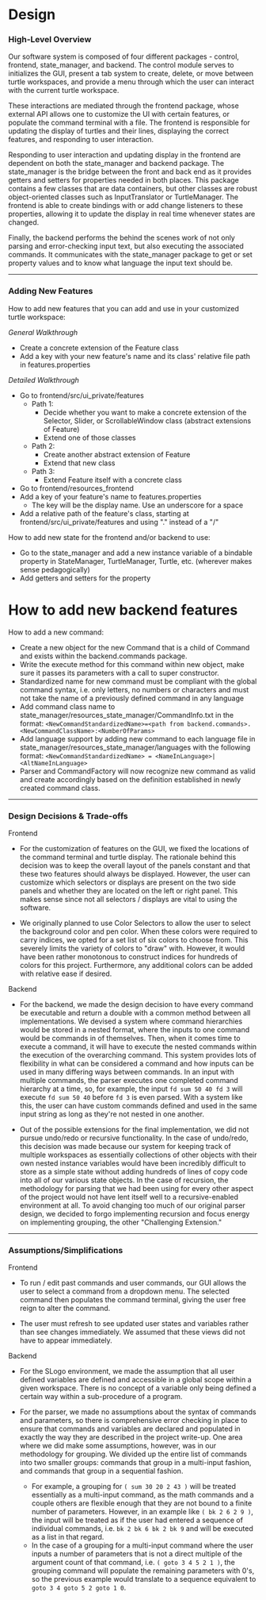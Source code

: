 # Design

### High-Level Overview
Our software system is composed of four different packages - control, frontend, state_manager, and backend. 
The control module serves to initializes the GUI, present a tab system to create, delete, or move between turtle workspaces, 
and provide a menu through which the user can interact with the current turtle workspace.

These interactions are mediated through the frontend package, whose external API allows one to customize the UI with certain features, 
or populate the command terminal with a file.
The frontend is responsible for updating the display of turtles and their lines, displaying the correct features, 
and responding to user interaction. 

Responding to user interaction and updating display in the frontend are dependent on both the state_manager and backend package.
The state_manager is the bridge between the front and back end as it provides getters and setters for properties needed in both places.
This package contains a few classes that are data containers, but other classes are robust object-oriented classes such as 
InputTranslator or TurtleManager. The frontend is able to create bindings with or add change listeners to these properties, 
allowing it to update the display in real time whenever states are changed.

Finally, the backend performs the behind the scenes work of not only parsing and error-checking input text, but also executing the 
associated commands. It communicates with the state_manager package to get or set property values and to know what language the input text should be.

--- 
### Adding New Features
How to add new features that you can add and use in your customized turtle workspace:

*General Walkthrough*
- Create a concrete extension of the Feature class
- Add a key with your new feature's name and its class' relative file path in features.properties

*Detailed Walkthrough*
- Go to frontend/src/ui_private/features
    - Path 1: 
        - Decide whether you want to make a concrete extension of the Selector, Slider, or ScrollableWindow class (abstract extensions of Feature)
        - Extend one of those classes
    - Path 2:
        - Create another abstract extension of Feature
        - Extend that new class
    - Path 3:
        - Extend Feature itself with a concrete class
- Go to frontend/resources_frontend
- Add a key of your feature's name to features.properties
    - The key will be the display name. Use an underscore for a space
- Add a relative path of the feature's class, starting at frontend/src/ui_private/features and using "." instead of a "/"

How to add new state for the frontend and/or backend to use:
- Go to the state_manager and add a new instance variable of a bindable property in StateManager, TurtleManager, Turtle, etc. (wherever makes sense pedagogically)
- Add getters and setters for the property

# How to add new backend features
How to add a new command:
- Create a new object for the new Command that is a child of Command and exists within the backend.commands package.
- Write the execute method for this command within new object, make sure it passes its parameters with a call to super constructor.
- Standardized name for new command must be compliant with the global command syntax, i.e. only letters, no numbers or characters
and must not take the name of a previously defined command in any language
- Add command class name to state_manager/resources_state_manager/CommandInfo.txt in the format:
    ```<NewCommandStandardizedName>=<path from backend.commands>.<NewCommandClassName>:<NumberOfParams>```
- Add language support by adding new command to each language file in state_manager/resources_state_manager/languages
with the following format:
    ```<NewCommandStandardizedName> = <NameInLanguage>|<AltNameInLanguage>```
- Parser and CommandFactory will now recognize new command as valid and create accordingly based on the definition established
in newly created command class.

--- 
### Design Decisions & Trade-offs

Frontend

- For the customization of features on the GUI, we fixed the locations of the command terminal and turtle display. The rationale
behind this decision was to keep the overall layout of the panels constant and that these two features should always be displayed.
However, the user can customize which selectors or displays are present on the two side panels and whether they are located on the
left or right panel. This makes sense since not all selectors / displays are vital to using the software.

- We originally planned to use Color Selectors to allow the user to select the background color and pen color. When these colors 
were required to carry indices, we opted for a set list of six colors to choose from. This severely limits the variety of colors 
to "draw" with. However, it would have been rather monotonous to construct indices for hundreds of colors for this project. 
Furthermore, any additional colors can be added with relative ease if desired.

Backend

- For the backend, we made the design decision to have every command be executable and return a double with a common method between all implementations.
We devised a system where command hierarchies would be stored in a nested format, where the inputs to one command would
be commands in of themselves. Then, when it comes time to execute a command, it will have to execute the nested
commands within the execution of the overarching command. This system provides lots of flexibility in what can be 
considered a command and how inputs can be used in many differing ways between commands. In an input with multiple 
commands, the parser executes one completed command hierarchy at a time, so, for example, the input ```fd sum 50 40 fd 3``` 
will execute ```fd sum 50 40``` before ```fd 3``` is even parsed. With a system like this, the user can have custom commands
defined and used in the same input string as long as they're not nested in one another.

- Out of the possible extensions for the final implementation, we did not pursue undo/redo or recursive functionality.
In the case of undo/redo, this decision was made because our system for keeping track of multiple workspaces as essentially
collections of other objects with their own nested instance variables would have been incredibly difficult to store as a 
simple state without adding hundreds of lines of copy code into all of our various state objects. In the case of recursion,
the methodology for parsing that we had been using for every other aspect of the project would not have lent itself well
to a recursive-enabled environment at all. To avoid changing too much of our original parser design, we decided to forgo
implementing recursion and focus energy on implementing grouping, the other "Challenging Extension."

--- 
### Assumptions/Simplifications

Frontend

- To run / edit past commands and user commands, our GUI allows the user to select a command from a dropdown menu. The 
selected command then populates the command terminal, giving the user free reign to alter the command. 

- The user must refresh to see updated user states and variables rather than see changes immediately. We assumed that 
these views did not have to appear immediately.

Backend

- For the SLogo environment, we made the assumption that all user defined variables are defined and accessible
in a global scope within a given workspace. There is no concept of a variable only being defined a certain way within a
sub-procedure of a program.

- For the parser, we made no assumptions about the syntax of commands and parameters, so there is comprehensive error 
checking in place to ensure that commands and variables are declared and populated in exactly the way they are described
in the project write-up. One area where we did make some assumptions, however, was in our methodology for grouping.
We divided up the entire list of commands into two smaller groups: commands that group in a multi-input fashion,
and commands that group in a sequential fashion. 
    - For example, a grouping for ```( sum 30 20 2 43 )``` will be treated essentially
as a multi-input command, as the math commands and a couple others are flexible enough that they are not bound to a 
finite number of parameters. However, in an example like ```( bk 2 6 2 9 )```, the input will be treated as if the user
had entered a sequence of individual commands, i.e. ```bk 2 bk 6 bk 2 bk 9``` and will be executed as a list in that regard.
    - In the case of a grouping for a multi-input command where the user inputs a number of parameters that is not a direct
multiple of the argument count of that command, i.e. ```( goto 3 4 5 2 1 )```, the grouping command will populate the remaining parameters
with 0's, so the previous example would translate to a sequence equivalent to ```goto 3 4 goto 5 2 goto 1 0```.